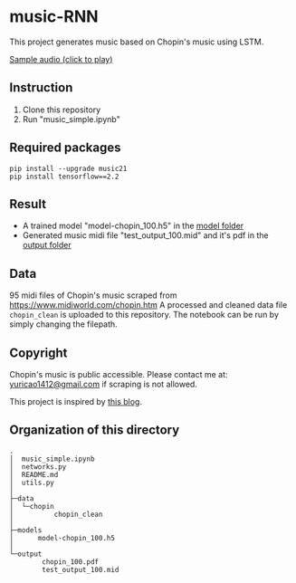 # music-RNN
This project generates music based on Chopin's music using LSTM. 

[Sample audio (click to play)](output/test_output_100.mp4)

## Instruction
1. Clone this repository 
2. Run "music_simple.ipynb"

## Required packages
```
pip install --upgrade music21
pip install tensorflow==2.2
```

## Result
- A trained model "model-chopin_100.h5" in the [model folder](https://github.com/YC-1412/music_RNN/tree/main/models)
- Generated music midi file "test_output_100.mid" and it's pdf in the [output folder](https://github.com/YC-1412/music_RNN/tree/main/output)

## Data
95 midi files of Chopin's music scraped from https://www.midiworld.com/chopin.htm
A processed and cleaned data file `chopin_clean` is uploaded to this repository. The notebook can be run by simply changing the filepath.

## Copyright
Chopin's music is public accessible. Please contact me at: yuricao1412@gmail.com if scraping is not allowed.

This project is inspired by [this blog](https://towardsdatascience.com/how-to-generate-music-using-a-lstm-neural-network-in-keras-68786834d4c5).

## Organization of this directory
```
.
│  music_simple.ipynb
│  networks.py
│  README.md
│  utils.py
│      
├─data
│  └─chopin
│          chopin_clean
│          
├─models
│      model-chopin_100.h5
│      
└─output
        chopin_100.pdf
        test_output_100.mid
```
